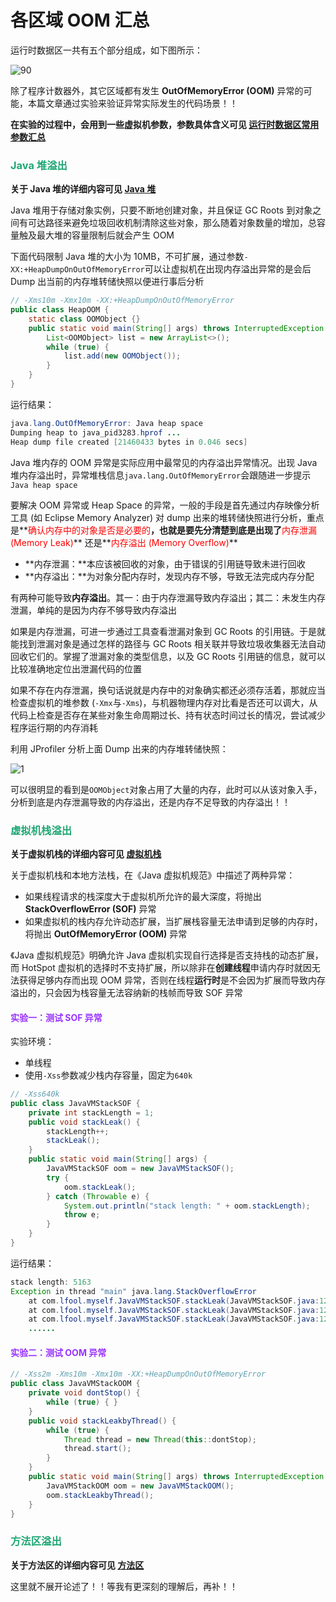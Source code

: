 # 各区域 OOM 汇总

运行时数据区一共有五个部分组成，如下图所示：

![90](https://cdn.jsdelivr.net/gh/LFool/image-hosting@master/20221120/1341531668922913hhaD9x90.svg)

除了程序计数器外，其它区域都有发生 **OutOfMemoryError (OOM)** 异常的可能，本篇文章通过实验来验证异常实际发生的代码场景！！

**在实验的过程中，会用到一些虚拟机参数，参数具体含义可见 [运行时数据区常用参数汇总](./运行时数据区常用参数汇总.html)**

### <font color=#1FA774>Java 堆溢出</font>

**关于 Java 堆的详细内容可见 [Java 堆](./运行时数据区域.html#堆)**

Java 堆用于存储对象实例，只要不断地创建对象，并且保证 GC Roots 到对象之间有可达路径来避免垃圾回收机制清除这些对象，那么随着对象数量的增加，总容量触及最大堆的容量限制后就会产生 OOM

下面代码限制 Java 堆的大小为 10MB，不可扩展，通过参数`-XX:+HeapDumpOnOutOfMemoryError`可以让虚拟机在出现内存溢出异常的是会后 Dump 出当前的内存堆转储快照以便进行事后分析

```java
// -Xms10m -Xmx10m -XX:+HeapDumpOnOutOfMemoryError
public class HeapOOM {
    static class OOMObject {}
    public static void main(String[] args) throws InterruptedException {
        List<OOMObject> list = new ArrayList<>();
        while (true) {
            list.add(new OOMObject());
        }
    }
}
```

运行结果：

```java
java.lang.OutOfMemoryError: Java heap space
Dumping heap to java_pid3283.hprof ...
Heap dump file created [21460433 bytes in 0.046 secs]
```

Java 堆内存的 OOM 异常是实际应用中最常见的内存溢出异常情况。出现 Java 堆内存溢出时，异常堆栈信息`java.lang.OutOfMemoryError`会跟随进一步提示`Java heap space`

要解决 OOM 异常或 Heap Space 的异常，一般的手段是首先通过内存映像分析工具 (如 Eclipse Memory Analyzer) 对 dump 出来的堆转储快照进行分析，重点是**<font color='red'>确认内存中的对象是否是必要的</font>**，也就是要先分清楚到底是出现了**<font color='red'>内存泄漏 (Memory Leak)</font>** 还是**<font color='red'>内存溢出 (Memory Overflow)</font>**

- **内存泄漏：**本应该被回收的对象，由于错误的引用链导致未进行回收
- **内存溢出：**为对象分配内存时，发现内存不够，导致无法完成内存分配

有两种可能导致**内存溢出**。其一：由于内存泄漏导致内存溢出；其二：未发生内存泄漏，单纯的是因为内存不够导致内存溢出

如果是内存泄漏，可进一步通过工具查看泄漏对象到 GC Roots 的引用链。于是就能找到泄漏对象是通过怎样的路径与 GC Roots 相关联并导致垃圾收集器无法自动回收它们的。掌握了泄漏对象的类型信息，以及 GC Roots 引用链的信息，就可以比较准确地定位出泄漏代码的位置

如果不存在内存泄漏，换句话说就是内存中的对象确实都还必须存活着，那就应当检查虚拟机的堆参数 (`-Xmx`与`-Xms`)，与机器物理内存对比看是否还可以调大，从代码上检查是否存在某些对象生命周期过长、持有状态时间过长的情况，尝试减少程序运行期的内存消耗

利用 JProfiler 分析上面 Dump 出来的内存堆转储快照：

![1](https://cdn.jsdelivr.net/gh/LFool/image-hosting@master/20221120/1530131668929413t5f4x71.svg)

可以很明显的看到是`OOMObject`对象占用了大量的内存，此时可以从该对象入手，分析到底是内存泄漏导致的内存溢出，还是内存不足导致的内存溢出！！

### <font color=#1FA774>虚拟机栈溢出</font>

**关于虚拟机栈的详细内容可见 [虚拟机栈](./虚拟机栈.html)**

关于虚拟机栈和本地方法栈，在《Java 虚拟机规范》中描述了两种异常：

- 如果线程请求的栈深度大于虚拟机所允许的最大深度，将抛出 **StackOverflowError (SOF)** 异常
- 如果虚拟机的栈内存允许动态扩展，当扩展栈容量无法申请到足够的内存时，将抛出 **OutOfMemoryError (OOM)** 异常

《Java 虚拟机规范》明确允许 Java 虚拟机实现自行选择是否支持栈的动态扩展，而 HotSpot 虚拟机的选择时不支持扩展，所以除非在**创建线程**申请内存时就因无法获得足够内存而出现 OOM 异常，否则在线程**运行时**是不会因为扩展而导致内存溢出的，只会因为栈容量无法容纳新的栈帧而导致 SOF 异常

#### <font color=#9933FF>实验一：测试 SOF 异常</font>

实验环境：

- 单线程
- 使用`-Xss`参数减少栈内存容量，固定为`640k`

```java
// -Xss640k
public class JavaVMStackSOF {
    private int stackLength = 1;
    public void stackLeak() {
        stackLength++;
        stackLeak();
    }
    public static void main(String[] args) {
        JavaVMStackSOF oom = new JavaVMStackSOF();
        try {
            oom.stackLeak();
        } catch (Throwable e) {
            System.out.println("stack length: " + oom.stackLength);
            throw e;
        }
    }
}
```

运行结果：

```java
stack length: 5163
Exception in thread "main" java.lang.StackOverflowError
	at com.lfool.myself.JavaVMStackSOF.stackLeak(JavaVMStackSOF.java:12)
	at com.lfool.myself.JavaVMStackSOF.stackLeak(JavaVMStackSOF.java:12)
	at com.lfool.myself.JavaVMStackSOF.stackLeak(JavaVMStackSOF.java:12)
    ......
```

#### <font color=#9933FF>实验二：测试 OOM 异常</font>

```java
// -Xss2m -Xms10m -Xmx10m -XX:+HeapDumpOnOutOfMemoryError
public class JavaVMStackOOM {
    private void dontStop() {
        while (true) { }
    }
    public void stackLeakbyThread() {
        while (true) {
            Thread thread = new Thread(this::dontStop);
            thread.start();
        }
    }
    public static void main(String[] args) throws InterruptedException {
        JavaVMStackOOM oom = new JavaVMStackOOM();
        oom.stackLeakbyThread();
    }
}
```

### <font color=#1FA774>方法区溢出</font>

**关于方法区的详细内容可见 [方法区](./方法区.html)**

这里就不展开论述了！！等我有更深刻的理解后，再补！！